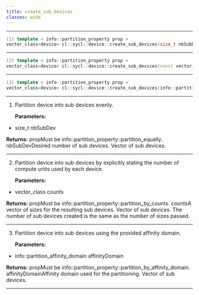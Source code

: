 ```yaml
---
title: create_sub_devices
classes: wide
---
```



---

```cpp
(1) template < info::partition_property prop >
vector_class<device> cl::sycl::device::create_sub_devices(size_t nbSubDev) const
```

---

```cpp
(2) template < info::partition_property prop >
vector_class<device> cl::sycl::device::create_sub_devices(const vector_class< size_t > &counts) const
```

---

```cpp
(3) template < info::partition_property prop >
vector_class<device> cl::sycl::device::create_sub_devices(info::partition_affinity_domain affinityDomain) const
```

---

1. Partition device into sub devices evenly. 

   **Parameters:**

  * size_t nbSubDev

   

   **Returns:** propMust be info::partition_property::partition_equally. nbSubDevDesired number of sub devices. Vector of sub devices. 

---

2. Partition device into sub devices by explicitly stating the number of compute units used by each device. 

   **Parameters:**

  * vector_class counts

   

   **Returns:** propMust be info::partition_property::partition_by_counts. countsA vector of sizes for the resulting sub devices. Vector of sub devices. The number of sub devices created is the same as the number of sizes passed. 

---

3. Partition device into sub devices using the provided affinity domain. 

   **Parameters:**

  * info::partition_affinity_domain affinityDomain

   

   **Returns:** propMust be info::partition_property::partition_by_affinity_domain. affinityDomainAffinity domain used for the partitioning. Vector of sub devices. 

---

